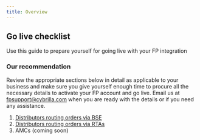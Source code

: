 ```yaml
---
title: Overview
---
```

## Go live checklist
Use this guide to prepare yourself for going live with your FP integration

### Our recommendation

Review the appropriate sections below in detail as applicable to your business and make sure you give yourself enough time to procure all the necessary details to activate your FP account and go live.
Email us at fpsupport@cybrilla.com when you are ready with the details or if you need any assistance.

1. [Distributors routing orders via BSE](/going-live/distributors-with-bse)
2. [Distributors routing orders via RTAs](/going-live/distributors-with-rtas)
3. AMCs (coming soon)